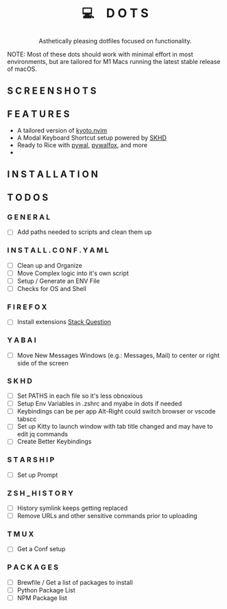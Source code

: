 # <p align="center">💻 D O T S</p>
<p align="center">Asthetically pleasing dotfiles focused on functionality.</p>
<p align="left"><bold>NOTE:</bold> Most of these dots should work with minimal effort in most environments, but are tailored for M1 Macs running the latest stable release of macOS.</p>

## S C R E E N S H O T S


## F E A T U R E S 
- A tailored version of [kyoto.nvim](https://github.com/samrath2007/kyoto.nvim)
- A Modal Keyboard Shortcut setup powered by [SKHD](https://github.com/koekeishiya/skhd)
- Ready to Rice with [pywal](https://github.com/dylanaraps/pywal), [pywalfox](https://github.com/Frewacom/pywalfox), and more
- 

## I N S T A L L A T I O N 

## T O D O S

### G E N E R A L
- [ ] Add paths needed to scripts and clean them up

### I N S T A L L . C O N F . Y A M L
- [ ] Clean up and Organize
- [ ] Move Complex logic into it's own script
- [ ] Setup / Generate an ENV File
- [ ] Checks for OS and Shell

### F I R E F O X
- [ ] Install extensions [Stack Question](https://stackoverflow.com/questions/37728865/install-webextensions-on-firefox-from-the-command-line)

### Y A B A I
- [ ] Move New Messages Windows (e.g.: Messages, Mail) to center or right side of the screen

### S K H D
- [ ] Set PATHS in each file so it's less obnoxious
- [ ] Setup Env Variables in .zshrc and myabe in dots if needed
- [ ] Keybindings can be per app Alt-Right could switch browser or vscode tabscc
- [ ] Set up Kitty to launch window with tab title changed and may have to edit jq commands
- [ ] Create Better Keybindings 

### S T A R S H I P
- [ ] Set up Prompt

### Z S H _ H I S T O R Y
- [ ] History symlink keeps getting replaced
- [ ] Remove URLs and other sensitive commands prior to uploading

### T M U X
- [ ] Get a Conf setup

### P A C K A G E S 
- [ ] Brewfile / Get a list of packages to install
- [ ] Python Package List
- [ ] NPM Package list
